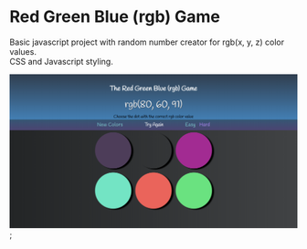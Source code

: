 # Red Green Blue (rgb) Game

Basic javascript project with random number creator for rgb(x, y, z) color values.  
CSS and Javascript styling.

![RGB Game](images/rgbGameScreenshot.png);